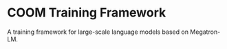 # COOM Training Framework

A training framework for large-scale language models based on Megatron-LM.